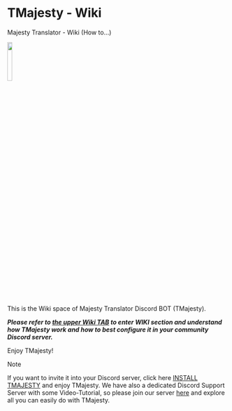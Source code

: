 # TMajesty - Wiki
Majesty Translator - Wiki (How to...) 
<p align="left">
<img width="15%" height="15%" src="https://tmajesty.xyz/img/tmajesty_ico.png">
</p>

This is the Wiki space of Majesty Translator Discord BOT (TMajesty). 

***Please refer to [the upper Wiki TAB](https://github.com/maxgb-dev/tmajesty_wiki/wiki) to enter WIKI section and understand how TMajesty work and how to best configure it in your community Discord server.***

Enjoy TMajesty!

> [!Note]
> If you want to invite it into your Discord server, click here [INSTALL TMAJESTY](https://discord.com/api/oauth2/authorize?client_id=1011633031494246480&permissions=518416362560&scope=bot%20applications.commands) and enjoy TMajesty.
> We have also a dedicated Discord Support Server with some Video-Tutorial, so please join our server [here](https://discord.gg/S8ZAswgeSq) and explore all you can easily do with TMajesty.

